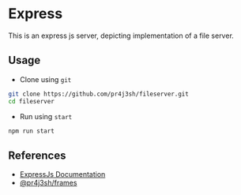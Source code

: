 # Express

This is an express js server, depicting implementation of a file server.

## Usage

- Clone using `git`

```bash
git clone https://github.com/pr4j3sh/fileserver.git
cd fileserver
```

- Run using `start`

```bash
npm run start
```

## References

- [ExpressJs Documentation](https://expressjs.com/en/starter/hello-world.html)
- [@pr4j3sh/frames](https://github.com/pr4j3sh/frames)
